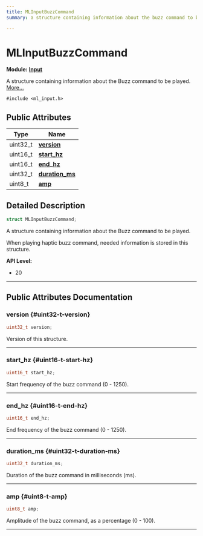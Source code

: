 ```yaml
---
title: MLInputBuzzCommand
summary: a structure containing information about the buzz command to be played. 

---
```


# MLInputBuzzCommand

**Module:** **[Input](/api-ref/api/Modules/group___input/group___input.md)**



A structure containing information about the Buzz command to be played.  [More...](#detailed-description)


`#include <ml_input.h>`

## Public Attributes

| Type           | Name           |
| -------------- | -------------- |
| uint32_t | **[version](/api-ref/api/Modules/group___input/struct_m_l_input_buzz_command.md#uint32-t-version)**  |
| uint16_t | **[start_hz](/api-ref/api/Modules/group___input/struct_m_l_input_buzz_command.md#uint16-t-start-hz)**  |
| uint16_t | **[end_hz](/api-ref/api/Modules/group___input/struct_m_l_input_buzz_command.md#uint16-t-end-hz)**  |
| uint32_t | **[duration_ms](/api-ref/api/Modules/group___input/struct_m_l_input_buzz_command.md#uint32-t-duration-ms)**  |
| uint8_t | **[amp](/api-ref/api/Modules/group___input/struct_m_l_input_buzz_command.md#uint8-t-amp)**  |

## Detailed Description

```cpp
struct MLInputBuzzCommand;
```

A structure containing information about the Buzz command to be played. 


When playing haptic buzz command, needed information is stored in this structure. 




**API Level:**
  * 20




-----------
## Public Attributes Documentation

### version {#uint32-t-version}

```cpp
uint32_t version;
```


Version of this structure. 





-----------

### start_hz {#uint16-t-start-hz}

```cpp
uint16_t start_hz;
```


Start frequency of the buzz command (0 - 1250). 





-----------

### end_hz {#uint16-t-end-hz}

```cpp
uint16_t end_hz;
```


End frequency of the buzz command (0 - 1250). 





-----------

### duration_ms {#uint32-t-duration-ms}

```cpp
uint32_t duration_ms;
```


Duration of the buzz command in milliseconds (ms). 





-----------

### amp {#uint8-t-amp}

```cpp
uint8_t amp;
```


Amplitude of the buzz command, as a percentage (0 - 100). 





-----------

